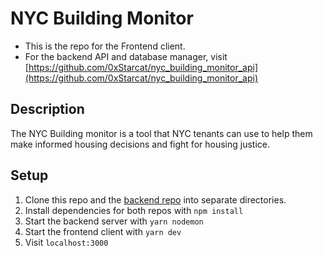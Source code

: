 # NYC Building Monitor

- This is the repo for the Frontend client.
- For the backend API and database manager, visit [https://github.com/0xStarcat/nyc_building_monitor_api](https://github.com/0xStarcat/nyc_building_monitor_api)

## Description

The NYC Building monitor is a tool that NYC tenants can use to help them make informed housing decisions and fight for housing justice.

## Setup

1.  Clone this repo and the [backend repo](https://github.com/0xStarcat/nyc_building_monitor_api) into separate directories.
2.  Install dependencies for both repos with `npm install`
3.  Start the backend server with `yarn nodemon`
4.  Start the frontend client with `yarn dev`
5.  Visit `localhost:3000`
